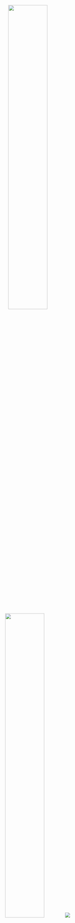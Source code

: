 <p align="center">
  <img height="50%" width="auto" src ="https://github-readme-stats.vercel.app/api?username=y-dada-dev&show_icons=true&count_private=true&theme=darcula&hide_border=true&hide=issues,contribs&bg_color=00000000">
  <img height="50%" width="auto" src ="https://github-readme-stats.vercel.app/api/top-langs/?username=y-dada-dev&layout=compact&hide_border=true&theme=darcula&bg_color=00000000&langs_count=6&hide=jupyter%20notebook,tex,css,php&exclude_repo=Pacman-AI">
  <img src ="https://github-readme-streak-stats.herokuapp.com?user=y-dada-dev&theme=darcula&hide_border=true&background=FFFFFF00">
</p>
